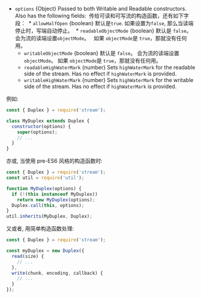 <!-- YAML
changes:
  - version: v8.4.0
    pr-url: https://github.com/nodejs/node/pull/14636
    description: The `readableHighWaterMark` and `writableHighWaterMark` options
                 are supported now.
-->

* `options` {Object} Passed to both Writable and Readable
  constructors. Also has the following fields:
  传给可读和可写流的构造函数，还有如下字段：
  * `allowHalfOpen` {boolean} 默认是`true`. 
    如果设置为`false`, 那么当读端停止时，写端自动停止。
  * `readableObjectMode` {boolean} 默认是 `false`。
    会为流的读端设置`objectMode`。
    如果 `objectMode`是 `true`，那就没有任何用。
  * `writableObjectMode` {boolean} 默认是 `false`。
    会为流的读端设置`objectMode`。
    如果 `objectMode`是 `true`，那就没有任何用。
  * `readableHighWaterMark` {number} Sets `highWaterMark` for the readable side
    of the stream. Has no effect if `highWaterMark` is provided.
  * `writableHighWaterMark` {number} Sets `highWaterMark` for the writable side
    of the stream. Has no effect if `highWaterMark` is provided.

例如:

```js
const { Duplex } = require('stream');

class MyDuplex extends Duplex {
  constructor(options) {
    super(options);
    // ...
  }
}
```

亦或, 当使用 pre-ES6 风格的构造函数时:

```js
const { Duplex } = require('stream');
const util = require('util');

function MyDuplex(options) {
  if (!(this instanceof MyDuplex))
    return new MyDuplex(options);
  Duplex.call(this, options);
}
util.inherits(MyDuplex, Duplex);
```

又或者, 用简单构造函数处理:

```js
const { Duplex } = require('stream');

const myDuplex = new Duplex({
  read(size) {
    // ...
  },
  write(chunk, encoding, callback) {
    // ...
  }
});
```

